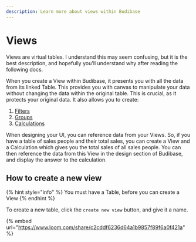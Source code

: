```yaml
---
description: Learn more about views within Budibase
---
```


# Views

Views are virtual tables. I understand this may seem confusing, but it is the best description, and hopefully you'll understand why after reading the following docs.

When you create a View within Budibase, it presents you with all the data from its linked Table. This provides you with canvas to manipulate your data without changing the data within the original table. This is crucial, as it protects your original data. It also allows you to create:

1. [Filters](filters.md)
2. [Groups](groups.md)
3. [Calculations](calculations.md)

When designing your UI, you can reference data from your Views. So, if you have a table of sales people and their total sales, you can create a View and a Calculation which gives you the total sales of all sales people. You can then reference the data from this View in the design section of Budibase, and display the answer to the calculation.

## How to create a new view

{% hint style="info" %}
You must have a Table, before you can create a View
{% endhint %}

To create a new table, click the `create new view` button, and give it a name.

{% embed url="https://www.loom.com/share/c2cddf6236d64a1b9857f89f6a0f421a" %}



